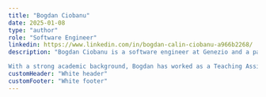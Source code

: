 ```yaml
---
title: "Bogdan Ciobanu"
date: 2025-01-08
type: "author"
role: "Software Engineer"
linkedin: https://www.linkedin.com/in/bogdan-calin-ciobanu-a966b2268/
description: "Bogdan Ciobanu is a software engineer at Genezio and a passionate researcher in quantum computing and communication at University POLITEHNICA of Bucharest. At Genezio, he’s focused on building reliable and efficient solutions for developers, combining his expertise in software engineering with his curiosity for cutting-edge technology.

With a strong academic background, Bogdan has worked as a Teaching Assistant for courses like Numerical Methods and Modeling and Simulation, helping students tackle complex problems in computer science. He’s also had several internships at Google, where he gained hands-on experience working on large-scale, impactful projects. Whether he’s coding, teaching, or researching, Bogdan is always driven by a desire to innovate and push the boundaries of what’s possible."
customHeader: "White header"
customFooter: "White footer"
---
```

